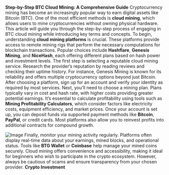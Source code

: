 **Step-by-Step BTC Cloud Mining: A Comprehensive Guide**
Cryptocurrency mining has become an increasingly popular way to earn digital assets like Bitcoin (BTC). One of the most efficient methods is **cloud mining**, which allows users to mine cryptocurrencies without owning physical hardware. This article will guide you through the step-by-step process of engaging in BTC cloud mining while introducing key terms and concepts.
To begin, understanding **cloud mining platforms** is crucial. These platforms provide access to remote mining rigs that perform the necessary computations for blockchain transactions. Popular choices include **Hashflare**, **Genesis Mining**, and **NiceHash**, each offering different plans based on hash power and investment levels. 
The first step is selecting a reputable cloud mining service. Research the provider’s reputation by reading reviews and checking their uptime history. For instance, Genesis Mining is known for its reliability and offers multiple cryptocurrency options beyond just Bitcoin. After choosing a platform, sign up for an account and verify your identity as required by most services.
Next, you’ll need to choose a mining plan. Plans typically vary in cost and hash rate, with higher costs providing greater potential earnings. It’s essential to calculate profitability using tools such as **Mining Profitability Calculators**, which consider factors like electricity costs, equipment efficiency, and market prices. 
Once your account is set up, you can deposit funds via supported payment methods like **Bitcoin**, **PayPal**, or credit cards. Most platforms also allow you to reinvest profits into additional contracts for compound growth. 

![Image](https://github.com/user-attachments/assets/d7419ec9-dc67-403f-bf28-8faea5f1f74f)
Finally, monitor your mining activity regularly. Platforms often display real-time data about your earnings, mined blocks, and operational status. Tools like **BTG Wallet** or **Coinbase** help manage your mined coins securely. 
Cloud mining offers convenience and accessibility, making it ideal for beginners who wish to participate in the crypto ecosystem. However, always be cautious of scams and ensure transparency from your chosen provider.
 **Crypto Investment**
